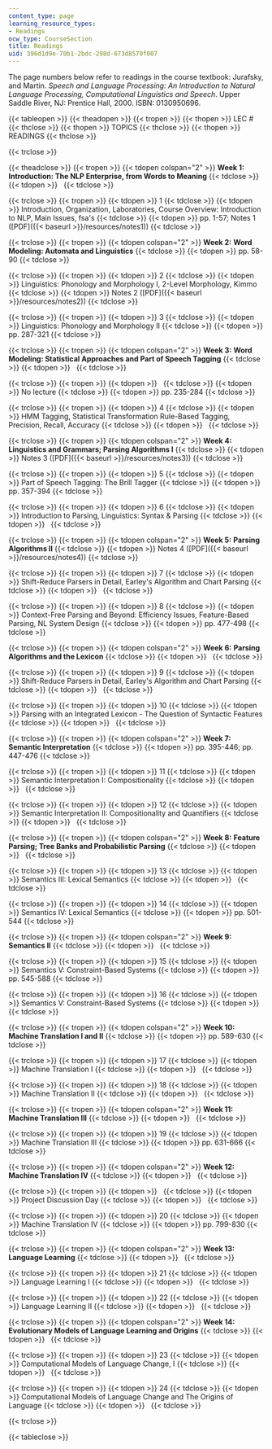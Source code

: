 ```yaml
---
content_type: page
learning_resource_types:
- Readings
ocw_type: CourseSection
title: Readings
uid: 396d1d9e-70b1-2bdc-298d-673d8579f007
---
```


The page numbers below refer to readings in the course textbook: Jurafsky, and Martin. _Speech and Language Processing: An Introduction to Natural Language Processing, Computational Linguistics and Speech_. Upper Saddle River, NJ: Prentice Hall, 2000. ISBN: 0130950696.

{{< tableopen >}}
{{< theadopen >}}
{{< tropen >}}
{{< thopen >}}
LEC #
{{< thclose >}}
{{< thopen >}}
TOPICS
{{< thclose >}}
{{< thopen >}}
READINGS
{{< thclose >}}

{{< trclose >}}

{{< theadclose >}}
{{< tropen >}}
{{< tdopen colspan="2" >}}
**Week 1:** **Introduction: The NLP Enterprise, from Words to Meaning**
{{< tdclose >}}
{{< tdopen >}}
 
{{< tdclose >}}

{{< trclose >}}
{{< tropen >}}
{{< tdopen >}}
1
{{< tdclose >}}
{{< tdopen >}}
Introduction, Organization, Laboratories, Course Overview: Introduction to NLP, Main Issues, fsa's
{{< tdclose >}}
{{< tdopen >}}
pp. 1-57; Notes 1 ([PDF]({{< baseurl >}}/resources/notes1))
{{< tdclose >}}

{{< trclose >}}
{{< tropen >}}
{{< tdopen colspan="2" >}}
**Week 2:** **Word Modeling: Automata and Linguistics**
{{< tdclose >}}
{{< tdopen >}}
pp. 58-90
{{< tdclose >}}

{{< trclose >}}
{{< tropen >}}
{{< tdopen >}}
2
{{< tdclose >}}
{{< tdopen >}}
Linguistics: Phonology and Morphology I, 2-Level Morphology, Kimmo
{{< tdclose >}}
{{< tdopen >}}
Notes 2 ([PDF]({{< baseurl >}}/resources/notes2))
{{< tdclose >}}

{{< trclose >}}
{{< tropen >}}
{{< tdopen >}}
3
{{< tdclose >}}
{{< tdopen >}}
Linguistics: Phonology and Morphology II
{{< tdclose >}}
{{< tdopen >}}
pp. 287-321
{{< tdclose >}}

{{< trclose >}}
{{< tropen >}}
{{< tdopen colspan="2" >}}
**Week 3:** **Word Modeling: Statistical Approaches and Part of Speech Tagging**
{{< tdclose >}}
{{< tdopen >}}
 
{{< tdclose >}}

{{< trclose >}}
{{< tropen >}}
{{< tdopen >}}
 
{{< tdclose >}}
{{< tdopen >}}
No lecture
{{< tdclose >}}
{{< tdopen >}}
pp. 235-284
{{< tdclose >}}

{{< trclose >}}
{{< tropen >}}
{{< tdopen >}}
4
{{< tdclose >}}
{{< tdopen >}}
HMM Tagging, Statistical Transformation Rule-Based Tagging, Precision, Recall, Accuracy
{{< tdclose >}}
{{< tdopen >}}
 
{{< tdclose >}}

{{< trclose >}}
{{< tropen >}}
{{< tdopen colspan="2" >}}
**Week 4:** **Linguistics and Grammars; Parsing Algorithms I**
{{< tdclose >}}
{{< tdopen >}}
Notes 3 ([PDF]({{< baseurl >}}/resources/notes3))
{{< tdclose >}}

{{< trclose >}}
{{< tropen >}}
{{< tdopen >}}
5
{{< tdclose >}}
{{< tdopen >}}
Part of Speech Tagging: The Brill Tagger
{{< tdclose >}}
{{< tdopen >}}
pp. 357-394
{{< tdclose >}}

{{< trclose >}}
{{< tropen >}}
{{< tdopen >}}
6
{{< tdclose >}}
{{< tdopen >}}
Introduction to Parsing, Linguistics: Syntax & Parsing
{{< tdclose >}}
{{< tdopen >}}
 
{{< tdclose >}}

{{< trclose >}}
{{< tropen >}}
{{< tdopen colspan="2" >}}
**Week 5:** **Parsing Algorithms II**
{{< tdclose >}}
{{< tdopen >}}
Notes 4 ([PDF]({{< baseurl >}}/resources/notes4))
{{< tdclose >}}

{{< trclose >}}
{{< tropen >}}
{{< tdopen >}}
7
{{< tdclose >}}
{{< tdopen >}}
Shift-Reduce Parsers in Detail, Earley's Algorithm and Chart Parsing
{{< tdclose >}}
{{< tdopen >}}
 
{{< tdclose >}}

{{< trclose >}}
{{< tropen >}}
{{< tdopen >}}
8
{{< tdclose >}}
{{< tdopen >}}
Context-Free Parsing and Beyond: Efficiency Issues, Feature-Based Parsing, NL System Design
{{< tdclose >}}
{{< tdopen >}}
pp. 477-498
{{< tdclose >}}

{{< trclose >}}
{{< tropen >}}
{{< tdopen colspan="2" >}}
**Week 6:** **Parsing Algorithms and the Lexicon**
{{< tdclose >}}
{{< tdopen >}}
 
{{< tdclose >}}

{{< trclose >}}
{{< tropen >}}
{{< tdopen >}}
9
{{< tdclose >}}
{{< tdopen >}}
Shift-Reduce Parsers in Detail, Earley's Algorithm and Chart Parsing
{{< tdclose >}}
{{< tdopen >}}
 
{{< tdclose >}}

{{< trclose >}}
{{< tropen >}}
{{< tdopen >}}
10
{{< tdclose >}}
{{< tdopen >}}
Parsing with an Integrated Lexicon - The Question of Syntactic Features
{{< tdclose >}}
{{< tdopen >}}
 
{{< tdclose >}}

{{< trclose >}}
{{< tropen >}}
{{< tdopen colspan="2" >}}
**Week 7:** **Semantic Interpretation**
{{< tdclose >}}
{{< tdopen >}}
pp. 395-446; pp. 447-476
{{< tdclose >}}

{{< trclose >}}
{{< tropen >}}
{{< tdopen >}}
11
{{< tdclose >}}
{{< tdopen >}}
Semantic Interpretation I: Compositionality
{{< tdclose >}}
{{< tdopen >}}
 
{{< tdclose >}}

{{< trclose >}}
{{< tropen >}}
{{< tdopen >}}
12
{{< tdclose >}}
{{< tdopen >}}
Semantic Interpretation II: Compositionality and Quantifiers
{{< tdclose >}}
{{< tdopen >}}
 
{{< tdclose >}}

{{< trclose >}}
{{< tropen >}}
{{< tdopen colspan="2" >}}
**Week 8:** **Feature Parsing; Tree Banks and Probabilistic Parsing**
{{< tdclose >}}
{{< tdopen >}}
 
{{< tdclose >}}

{{< trclose >}}
{{< tropen >}}
{{< tdopen >}}
13
{{< tdclose >}}
{{< tdopen >}}
Semantics III: Lexical Semantics
{{< tdclose >}}
{{< tdopen >}}
 
{{< tdclose >}}

{{< trclose >}}
{{< tropen >}}
{{< tdopen >}}
14
{{< tdclose >}}
{{< tdopen >}}
Semantics IV: Lexical Semantics
{{< tdclose >}}
{{< tdopen >}}
pp. 501-544
{{< tdclose >}}

{{< trclose >}}
{{< tropen >}}
{{< tdopen colspan="2" >}}
**Week 9:** **Semantics II**
{{< tdclose >}}
{{< tdopen >}}
 
{{< tdclose >}}

{{< trclose >}}
{{< tropen >}}
{{< tdopen >}}
15
{{< tdclose >}}
{{< tdopen >}}
Semantics V: Constraint-Based Systems
{{< tdclose >}}
{{< tdopen >}}
pp. 545-588
{{< tdclose >}}

{{< trclose >}}
{{< tropen >}}
{{< tdopen >}}
16
{{< tdclose >}}
{{< tdopen >}}
Semantics V: Constraint-Based Systems
{{< tdclose >}}
{{< tdopen >}}
 
{{< tdclose >}}

{{< trclose >}}
{{< tropen >}}
{{< tdopen colspan="2" >}}
**Week 10:** **Machine Translation I and II**
{{< tdclose >}}
{{< tdopen >}}
pp. 589-630
{{< tdclose >}}

{{< trclose >}}
{{< tropen >}}
{{< tdopen >}}
17
{{< tdclose >}}
{{< tdopen >}}
Machine Translation I
{{< tdclose >}}
{{< tdopen >}}
 
{{< tdclose >}}

{{< trclose >}}
{{< tropen >}}
{{< tdopen >}}
18
{{< tdclose >}}
{{< tdopen >}}
Machine Translation II
{{< tdclose >}}
{{< tdopen >}}
 
{{< tdclose >}}

{{< trclose >}}
{{< tropen >}}
{{< tdopen colspan="2" >}}
**Week 11:** **Machine Translation III**
{{< tdclose >}}
{{< tdopen >}}
 
{{< tdclose >}}

{{< trclose >}}
{{< tropen >}}
{{< tdopen >}}
19
{{< tdclose >}}
{{< tdopen >}}
Machine Translation III
{{< tdclose >}}
{{< tdopen >}}
pp. 631-666
{{< tdclose >}}

{{< trclose >}}
{{< tropen >}}
{{< tdopen colspan="2" >}}
**Week 12:** **Machine Translation IV**
{{< tdclose >}}
{{< tdopen >}}
 
{{< tdclose >}}

{{< trclose >}}
{{< tropen >}}
{{< tdopen >}}
 
{{< tdclose >}}
{{< tdopen >}}
Project Discussion Day
{{< tdclose >}}
{{< tdopen >}}
 
{{< tdclose >}}

{{< trclose >}}
{{< tropen >}}
{{< tdopen >}}
20
{{< tdclose >}}
{{< tdopen >}}
Machine Translation IV
{{< tdclose >}}
{{< tdopen >}}
pp. 799-830
{{< tdclose >}}

{{< trclose >}}
{{< tropen >}}
{{< tdopen colspan="2" >}}
**Week 13:** **Language Learning**
{{< tdclose >}}
{{< tdopen >}}
 
{{< tdclose >}}

{{< trclose >}}
{{< tropen >}}
{{< tdopen >}}
21
{{< tdclose >}}
{{< tdopen >}}
Language Learning I
{{< tdclose >}}
{{< tdopen >}}
 
{{< tdclose >}}

{{< trclose >}}
{{< tropen >}}
{{< tdopen >}}
22
{{< tdclose >}}
{{< tdopen >}}
Language Learning II
{{< tdclose >}}
{{< tdopen >}}
 
{{< tdclose >}}

{{< trclose >}}
{{< tropen >}}
{{< tdopen colspan="2" >}}
**Week 14: Evolutionary Models of Language Learning and Origins**
{{< tdclose >}}
{{< tdopen >}}
 
{{< tdclose >}}

{{< trclose >}}
{{< tropen >}}
{{< tdopen >}}
23
{{< tdclose >}}
{{< tdopen >}}
Computational Models of Language Change, I
{{< tdclose >}}
{{< tdopen >}}
 
{{< tdclose >}}

{{< trclose >}}
{{< tropen >}}
{{< tdopen >}}
24
{{< tdclose >}}
{{< tdopen >}}
Computational Models of Language Change and The Origins of Language
{{< tdclose >}}
{{< tdopen >}}
 
{{< tdclose >}}

{{< trclose >}}

{{< tableclose >}}
